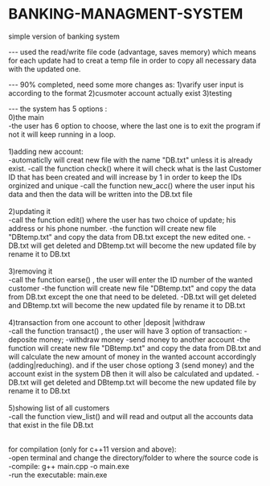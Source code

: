 # BANKING-MANAGMENT-SYSTEM
simple version of banking system


--- used the read/write file code (advantage, saves memory) which means for each update had to creat a temp file
    in order to copy all necessary data with the updated one.
    
--- 90% completed, need some more changes as:
  1)varify user input is according to the format
  2)cusmoter account actually exist 
  3)testing
  
--- the system has 5 options :
<br />
  0)the main<br/>
        -the user has 6 option to choose, where the last one is to exit the program if not it will keep running in a loop.<br /> <br />
  1)adding new account: <br />
        -automaticlly will creat new file with the name "DB.txt" unless it is already exist.
        -call the function check() where it will check what is the last Customer ID that has been created and will increase 
        by 1 in order to keep the IDs orginized and unique
        -call the function new_acc() where the user input his data and then the data will be written into the DB.txt  file<br /><br />
  2)updating it<br />
        -call the function edit() where the user has two choice of update; his address or his phone number.
        -the function will create new file "DBtemp.txt" and copy the data from DB.txt except the new edited one.
        -DB.txt will get deleted and DBtemp.txt will become the new updated file by rename it to DB.txt<br /><br />
  3)removing it<br />
        -call the function earse() , the user will enter the ID number of the wanted customer
        -the function will create new file "DBtemp.txt" and copy the data from DB.txt except the one that need to be deleted.
        -DB.txt will get deleted and DBtemp.txt will become the new updated file by rename it to DB.txt<br /><br />
  4)transaction from one account to other |deposit |withdraw<br />
        -call the function transact() , the user will have 3 option of transaction:
            -deposite money; 
            -withdraw money
            -send money to another account 
        -the function will create new file "DBtemp.txt" and copy the data from DB.txt and will calculate the new amount of money
        in the wanted account accordingly (adding|reduching). and if the user chose optiong 3 (send money) and the account exist 
        in the system DB then it will also be calculated and updated.
        -DB.txt will get deleted and DBtemp.txt will become the new updated file by rename it to DB.txt<br /><br />
  5)showing list of all customers<br />
        -call the function view_list() and will read and output all the accounts data that exist in the file DB.txt<br /><br />
        
        
 for compilation (only for c++11 version and above):<br />
    -open terminal and change the directory/folder to where the source code is<br />
    -compile: g++ main.cpp -o main.exe<br />
    -run the executable: main.exe<br />
    

